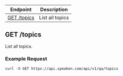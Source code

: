 |Endpoint|Description|
|--------|-----------|
|[GET /topics](#get-topics)| List all topics|

## GET /topics

List all topics.

### Example Request

```curl -X GET https://api.speaken.com/api/v1/qa/topics```
